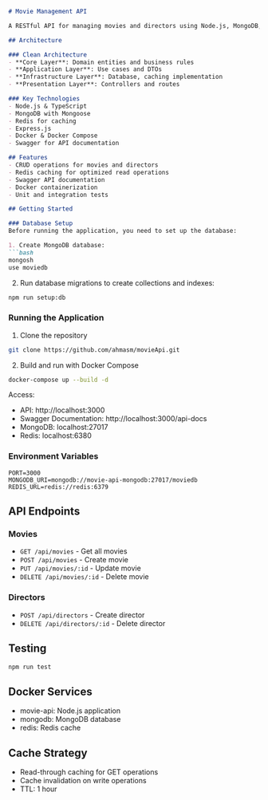 ```markdown
# Movie Management API

A RESTful API for managing movies and directors using Node.js, MongoDB, and Redis caching.

## Architecture

### Clean Architecture
- **Core Layer**: Domain entities and business rules
- **Application Layer**: Use cases and DTOs
- **Infrastructure Layer**: Database, caching implementation
- **Presentation Layer**: Controllers and routes

### Key Technologies
- Node.js & TypeScript
- MongoDB with Mongoose
- Redis for caching
- Express.js
- Docker & Docker Compose
- Swagger for API documentation

## Features
- CRUD operations for movies and directors
- Redis caching for optimized read operations
- Swagger API documentation
- Docker containerization
- Unit and integration tests

## Getting Started

### Database Setup
Before running the application, you need to set up the database:

1. Create MongoDB database:
```bash
mongosh
use moviedb
```

2. Run database migrations to create collections and indexes:
```bash
npm run setup:db
```

### Running the Application

1. Clone the repository
```bash
git clone https://github.com/ahmasm/movieApi.git
```

2. Build and run with Docker Compose
```bash
docker-compose up --build -d     
```

Access:
- API: http://localhost:3000
- Swagger Documentation: http://localhost:3000/api-docs
- MongoDB: localhost:27017
- Redis: localhost:6380

### Environment Variables
```env
PORT=3000
MONGODB_URI=mongodb://movie-api-mongodb:27017/moviedb
REDIS_URL=redis://redis:6379
```

## API Endpoints

### Movies
- `GET /api/movies` - Get all movies
- `POST /api/movies` - Create movie
- `PUT /api/movies/:id` - Update movie
- `DELETE /api/movies/:id` - Delete movie

### Directors
- `POST /api/directors` - Create director
- `DELETE /api/directors/:id` - Delete director

## Testing
```bash
npm run test
```

## Docker Services
- movie-api: Node.js application
- mongodb: MongoDB database
- redis: Redis cache

## Cache Strategy
- Read-through caching for GET operations
- Cache invalidation on write operations
- TTL: 1 hour
```